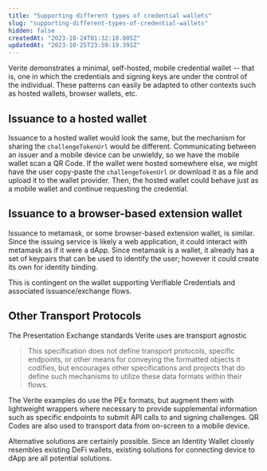 ```yaml
---
title: "Supporting different types of credential wallets"
slug: "supporting-different-types-of-credential-wallets"
hidden: false
createdAt: "2023-10-24T01:32:18.005Z"
updatedAt: "2023-10-25T23:59:19.391Z"
---
```

Verite demonstrates a minimal, self-hosted, mobile credential wallet -- that is, one in which the credentials and signing keys are under the control of the individual. These patterns can easily be adapted to other contexts such as hosted wallets, browser wallets, etc.

## Issuance to a hosted wallet

Issuance to a hosted wallet would look the same, but the mechanism for sharing the `challengeTokenUrl` would be different. Communicating between an issuer and a mobile device can be unwieldy, so we have the mobile wallet scan a QR Code. If the wallet were hosted somewhere else, we might have the user copy-paste the `challengeTokenUrl` or download it as a file and upload it to the wallet provider. Then, the hosted wallet could behave just as a mobile wallet and continue requesting the credential.

## Issuance to a browser-based extension wallet

Issuance to metamask, or some browser-based extension wallet, is similar. Since the issuing service is likely a web application, it could interact with metamask as if it were a dApp. Since metamask is a wallet, it already has a set of keypairs that can be used to identify the user; however it could create its own for identity binding.

This is contingent on the wallet supporting Verifiable Credentials and associated issuance/exchange flows.

## Other Transport Protocols

The Presentation Exchange standards Verite uses are transport agnostic

> This specification does not define transport protocols, specific endpoints, or other means for conveying the formatted objects it codifies, but encourages other specifications and projects that do define such mechanisms to utilize these data formats within their flows.

The Verite examples do use the PEx formats, but augment them with lightweight wrappers where necessary to provide supplemental information such as specific endpoints to submit API calls to and signing challenges. QR Codes are also used to transport data from on-screen to a mobile device.

Alternative solutions are certainly possible. Since an Identity Wallet closely resembles existing DeFi wallets, existing solutions for connecting device to dApp are all potential solutions.